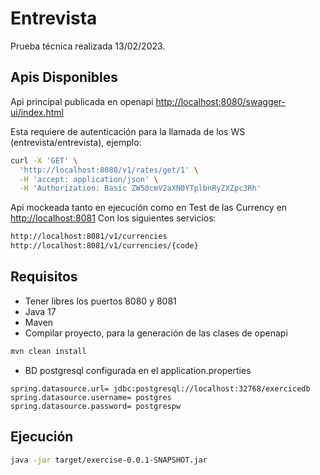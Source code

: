 # Entrevista

Prueba técnica realizada 13/02/2023.

## Apis Disponibles

Api principal publicada en openapi [http://localhost:8080/swagger-ui/index.html](http://localhost:8080/swagger-ui/index.html)

Esta requiere de autenticación para la llamada de los WS (entrevista/entrevista), ejemplo:
```bash
curl -X 'GET' \
  'http://localhost:8080/v1/rates/get/1' \
  -H 'accept: application/json' \
  -H 'Authorization: Basic ZW50cmV2aXN0YTplbnRyZXZpc3Rh'
```

Api mockeada tanto en ejecución como en Test de las Currency en [http://localhost:8081](http://localhost:8081)
Con los siguientes servicios:
```bash
http://localhost:8081/v1/currencies
http://localhost:8081/v1/currencies/{code}
```
## Requisitos
- Tener libres los puertos 8080 y 8081
- Java 17
- Maven 
- Compilar proyecto, para la generación de las clases de openapi
```bash
mvn clean install

```

- BD postgresql configurada en el application.properties 
```properties
spring.datasource.url= jdbc:postgresql://localhost:32768/exercicedb
spring.datasource.username= postgres
spring.datasource.password= postgrespw

```

## Ejecución

```bash
java -jar target/exercise-0.0.1-SNAPSHOT.jar
```
